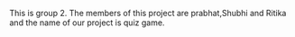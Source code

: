 This is group 2.
The members of this project are prabhat,Shubhi and Ritika and the name of our project is quiz game.
